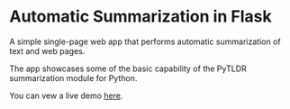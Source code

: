 # Automatic Summarization in Flask

A simple single-page web app that performs automatic summarization of text and web pages.

The app showcases some of the basic capability of the PyTLDR summarization module for Python.

You can vew a live demo [here](http://www.zipread.co).
